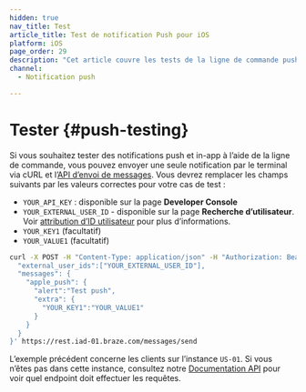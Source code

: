 ```yaml
---
hidden: true
nav_title: Test
article_title: Test de notification Push pour iOS
platform: iOS
page_order: 29
description: "Cet article couvre les tests de la ligne de commande push pour vos notifications push iOS."
channel:
  - Notification push

---
```


# Tester {#push-testing}

Si vous souhaitez tester des notifications push et in-app à l’aide de la ligne de commande, vous pouvez envoyer une seule notification par le terminal via cURL et l’[API d’envoi de messages][29]. Vous devrez remplacer les champs suivants par les valeurs correctes pour votre cas de test :

- `YOUR_API_KEY` : disponible sur la page **Developer Console**
- `YOUR_EXTERNAL_USER_ID` - disponible sur la page **Recherche d’utilisateur**. Voir [attribution d’ID utilisateur][32] pour plus d’informations.
- `YOUR_KEY1` (facultatif)
- `YOUR_VALUE1` (facultatif)

```bash
curl -X POST -H "Content-Type: application/json" -H "Authorization: Bearer {YOUR_API_KEY}" -d '{
  "external_user_ids":["YOUR_EXTERNAL_USER_ID"],
  "messages": {
    "apple_push": {
      "alert":"Test push",
      "extra": {
        "YOUR_KEY1":"YOUR_VALUE1"
      }
    }
  }
}' https://rest.iad-01.braze.com/messages/send
```
L’exemple précédent concerne les clients sur l’instance `US-01`. Si vous n’êtes pas dans cette instance, consultez notre [Documentation API][66] pour voir quel endpoint doit effectuer les requêtes.

[29]: {{site.baseurl}}/api/endpoints/messaging/
[32]: {{site.baseurl}}/developer_guide/platform_integration_guides/ios/analytics/setting_user_ids/#assigning-a-user-id
[66]: {{site.baseurl}}/api/endpoints/messaging/send_messages/post_send_messages/
